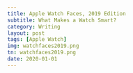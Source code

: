 ```yaml
---
title: Apple Watch Faces, 2019 Edition
subtitle: What Makes a Watch Smart?
category: Writing
layout: post
tags: [Apple Watch]
img: watchfaces2019.png
tn: watchfaces2019.png
date: 2020-01-01
---
```


